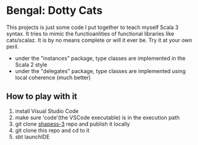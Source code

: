 # Bengal: Dotty Cats

This projects is just some code I put together to teach myself Scala 3 syntax.  It tries to mimic the functioanlities of functional libraries like cats/scalaz.  It is by no means complete or will it ever be.  Try it at your own peril.

* under the "instances" package, type classes are implemented in the Scala 2 style
* under the "delegates" package, type classes are implemented using local coherence (much better)

## How to play with it

1. install Visual Studio Code
2. make sure 'code'(the VSCode executable) is in the execution path
3. git clone [shapess-3](https://github.com/milessabin/shapeless/tree/shapeless-3) repo and publish it locally
4. git clone this repo and cd to it
5. sbt launchIDE